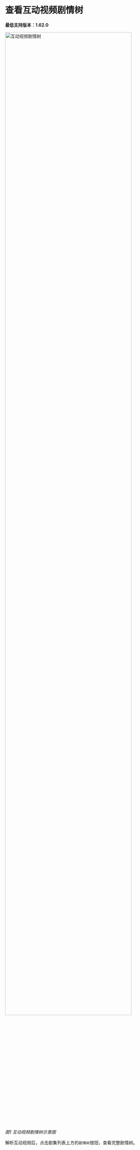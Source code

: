 # 查看互动视频剧情树
**最低支持版本：1.62.0**

<img src="https://s21.ax1x.com/2025/05/15/pEjqbI1.png" alt="互动视频剧情树" style="width: 90%;"/>

*图1 互动视频剧情树示意图*

解析互动视频后，点击剧集列表上方的`剧情树`按钮，查看完整剧情树。  